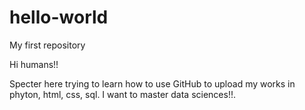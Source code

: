 # hello-world
My first repository

Hi humans!!

Specter here trying to learn how to use GitHub to upload my works in phyton, html, css, sql.
I want to master data sciences!!.
